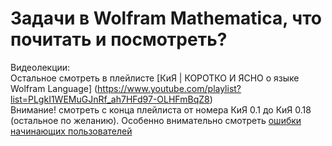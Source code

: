 # Задачи в Wolfram Mathematica, что почитать и посмотреть?

Видеолекции:</br>
Остальное смотреть в плейлисте [КиЯ | КОРОТКО И ЯСНО о языке Wolfram Language] (https://www.youtube.com/playlist?list=PLgkI1WEMuGJnRf_ah7HFd97-OLHFmBqZ8)</br>
Внимание! смотреть с конца плейлиста от номера КиЯ 0.1 до КиЯ 0.18 (остальное по желанию). Особенно внимательно смотреть [ошибки начинающих пользователей](https://www.youtube.com/watch?v=Dfxc4E0iRro)</br>
